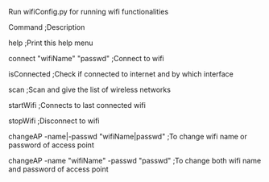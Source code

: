 Run wifiConfig.py for running wifi functionalities


Command						;Description


help						;Print this help menu

connect "wifiName" "passwd"			;Connect to wifi

isConnected					;Check if connected to internet and by which interface

scan						;Scan and give the list of wireless networks

startWifi					;Connects to last connected wifi

stopWifi					;Disconnect to wifi

changeAP -name|-passwd "wifiName|passwd"	;To change wifi name or password of access point

changeAP -name "wifiName" -passwd "passwd"	;To change both wifi name and password of access point


